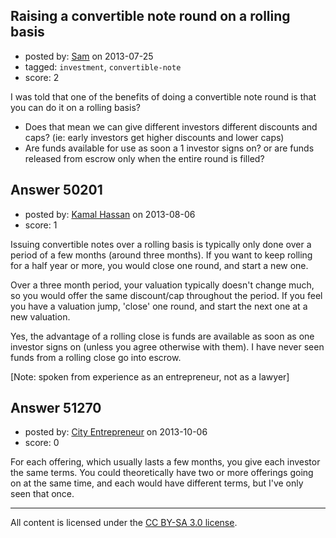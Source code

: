 ## Raising a convertible note round on a rolling basis

- posted by: [Sam](https://stackexchange.com/users/-1/27163-sam) on 2013-07-25
- tagged: `investment`, `convertible-note`
- score: 2

I was told that one of the benefits of doing a convertible note round is that you can do it on a rolling basis? 

- Does that mean we can give different investors different discounts and caps? (ie: early investors get higher discounts and lower caps) 
- Are funds available for use as soon a 1 investor signs on? or are funds released from escrow only when the entire round is filled?


## Answer 50201

- posted by: [Kamal Hassan](https://stackexchange.com/users/-1/27332-kamal-hassan) on 2013-08-06
- score: 1

Issuing convertible notes over a rolling basis is typically only done over a period of a few months (around three months). If you want to keep rolling for a half year or more, you would close one round, and start a new one.

Over a three month period, your valuation typically doesn't change much, so you would offer the same discount/cap throughout the period. If you feel you have a valuation jump, 'close' one round, and start the next one at a new valuation.

Yes, the advantage of a rolling close is funds are available as soon as one investor signs on (unless you agree otherwise with them). I have never seen funds from a rolling close go into escrow.

[Note: spoken from experience as an entrepreneur, not as a lawyer]


## Answer 51270

- posted by: [City Entrepreneur](https://stackexchange.com/users/-1/27990-city-entrepreneur) on 2013-10-06
- score: 0

<p>For each offering, which usually lasts a few months, you give each investor the same terms.  You could theoretically have two or more offerings going on at the same time, and each would have different terms, but I've only seen that once.</p>




---

All content is licensed under the [CC BY-SA 3.0 license](https://creativecommons.org/licenses/by-sa/3.0/).
